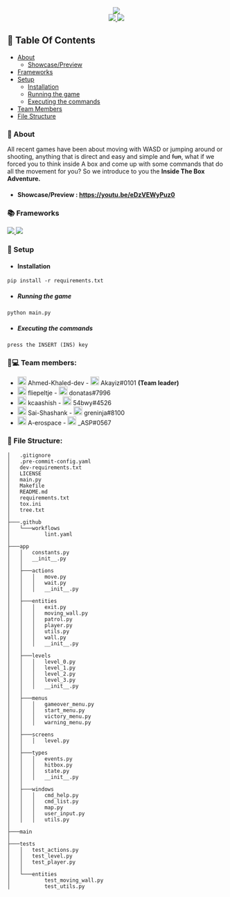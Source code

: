 <div align="center">
    <img src="https://i.imgur.com/ey5K0zG.png" width="">
</div>

<div align="center">
    <a href="https://github.com/Ahmed-Khaled-dev/modern-meerkats/blob/main/LICENSE">
        <img src="https://img.shields.io/badge/License-MIT-green.svg">
    </a>
    <a href="https://www.python.org/">
        <img src="https://img.shields.io/badge/Made%20with-Python-1f425f.svg">
    </a>
</div>

## 📒 Table Of Contents
- [About](#🔰-about)
  * [Showcase/Preview](#📚-showcase/preview)
- [Frameworks](#📚-frameworks)
- [Setup](#🔌-setup)
  * [Installation](#installation)
  * [Running the game](#running-the-game)
  * [Executing the commands](#executing-the-commands)
- [Team Members](#🧑💻-team-members)
- [File Structure](#📁-file-structure)

### 🔰 About
All recent games have been about moving with WASD or jumping around or shooting, anything that is direct and easy and simple and ~~fun~~, what if we forced you to think inside A box and come up with some commands that do all the movement for you? So we introduce to you the **Inside The Box Adventure.**

- #### Showcase/Preview : https://youtu.be/eDzVEWyPuz0

### 📚 Frameworks
<a href="https://blessed.readthedocs.io/en/latest/intro.html">
    <img src="https://img.shields.io/badge/Made%20with-Blessed-1f425f.svg">
</a>
<a href="https://asciimatics.readthedocs.io/en/stable/">
    <img src="https://img.shields.io/badge/Made%20with-Asciimatics-1f425f.svg">
</a>

### 🔌 Setup
- #### Installation
`pip install -r requirements.txt`

- ##### Running the game
`python main.py`

- ##### Executing the commands
`press the INSERT (INS) key`


### 🧑💻 Team members:
- <img align="centre" alt="github" width="20px" src="https://upload.wikimedia.org/wikipedia/commons/thumb/9/91/Octicons-mark-github.svg/600px-Octicons-mark-github.svg.png" /> Ahmed-Khaled-dev - <img align="centre" alt="github" width="20px" src="https://discord.com/assets/3437c10597c1526c3dbd98c737c2bcae.svg" /> Akayiz#0101 **(Team leader)**
- <img align="centre" alt="github" width="20px" src="https://upload.wikimedia.org/wikipedia/commons/thumb/9/91/Octicons-mark-github.svg/600px-Octicons-mark-github.svg.png" /> fliepeltje - <img align="centre" alt="github" width="20px" src="https://discord.com/assets/3437c10597c1526c3dbd98c737c2bcae.svg" /> donatas#7996
- <img align="centre" alt="github" width="20px" src="https://upload.wikimedia.org/wikipedia/commons/thumb/9/91/Octicons-mark-github.svg/600px-Octicons-mark-github.svg.png" /> kcaashish - <img align="centre" alt="github" width="20px" src="https://discord.com/assets/3437c10597c1526c3dbd98c737c2bcae.svg" /> 54bwy#4526
- <img align="centre" alt="github" width="20px" src="https://upload.wikimedia.org/wikipedia/commons/thumb/9/91/Octicons-mark-github.svg/600px-Octicons-mark-github.svg.png" />  Sai-Shashank - <img align="centre" alt="github" width="20px" src="https://discord.com/assets/3437c10597c1526c3dbd98c737c2bcae.svg" /> greninja#8100
- <img align="centre" alt="github" width="20px" src="https://upload.wikimedia.org/wikipedia/commons/thumb/9/91/Octicons-mark-github.svg/600px-Octicons-mark-github.svg.png" />  A-erospace - <img align="centre" alt="github" width="20px" src="https://discord.com/assets/3437c10597c1526c3dbd98c737c2bcae.svg" /> _ASP#0567

### 📁 File Structure:
```.
│   .gitignore
│   .pre-commit-config.yaml
│   dev-requirements.txt
│   LICENSE
│   main.py
│   Makefile
│   README.md
│   requirements.txt
│   tox.ini
│   tree.txt
│  
├───.github
│   └───workflows
│           lint.yaml
│  
├───app
│   │   constants.py
│   │   __init__.py
│   │  
│   ├───actions
│   │   │   move.py
│   │   │   wait.py
│   │   │   __init__.py
│   │  
│   ├───entities
│   │   │   exit.py
│   │   │   moving_wall.py
│   │   │   patrol.py
│   │   │   player.py
│   │   │   utils.py
│   │   │   wall.py
│   │   │   __init__.py
│   │  
│   ├───levels
│   │   │   level_0.py
│   │   │   level_1.py
│   │   │   level_2.py
│   │   │   level_3.py
│   │   │   __init__.py
│   │  
│   ├───menus
│   │   │   gameover_menu.py
│   │   │   start_menu.py
│   │   │   victory_menu.py
│   │   │   warning_menu.py
│   │  
│   ├───screens
│   │   │   level.py
│   │  
│   ├───types
│   │   │   events.py
│   │   │   hitbox.py
│   │   │   state.py
│   │   │   __init__.py
│   │  
│   ├───windows
│   │   │   cmd_help.py
│   │   │   cmd_list.py
│   │   │   map.py
│   │   │   user_input.py
│   │   │   utils.py
│  
├───main
│  
├───tests
│   │   test_actions.py
│   │   test_level.py
│   │   test_player.py
│   │  
│   └───entities
│           test_moving_wall.py
│           test_utils.py
```
